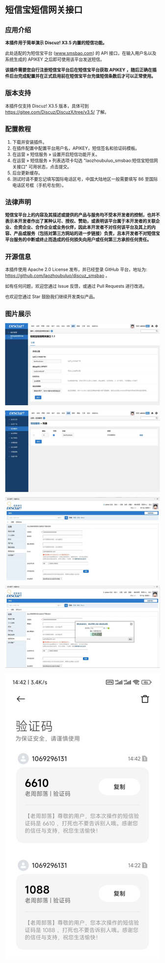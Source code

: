 # 短信宝短信网关接口

## 应用介绍

**本插件用于简单演示 Discuz! X3.5 内置的短信功能。**

此处适配的为短信宝平台 (www.smsbao.com) 的 API 接口，在输入用户名以及系统生成的 APIKEY 之后即可使用该平台发送短信。

**该插件需要您自行注册短信宝平台后在短信宝平台获取 APIKEY ，随后正确在插件后台完成配置并在正式启用前在短信宝平台充值短信条数后才可以正常使用。**

## 版本支持
本插件仅支持 Discuz! X3.5 版本，具体可到 https://gitee.com/Discuz/DiscuzX/tree/v3.5/ 了解。

## 配置教程
1. 下载并安装插件。
2. 在插件配置中配置平台用户名，APIKEY，短信签名和验证码模板。
3. 在运营 » 短信服务 » 设置开启短信功能开关。
4. 在运营 » 短信服务 » 列表选项卡勾选 "laozhoubuluo_smsbao:短信宝短信网关接口" 可用状态，点击提交。
5. 后台更新缓存。
6. 测试时请不要忘记填写国际电话区号，中国大陆地区一般需要填写 86 至国际电话区号框（手机号左侧）。

## 法律声明
**短信宝平台上的内容及其描述或提供的产品与服务均不受本开发者的控制，也并不表示本开发者作出了某种认可、授权、赞助，或表明该平台属于本开发者的关联企业、合资企业、合作企业或业务伙伴，因此本开发者不对任何该平台及其上的内容、产品或服务（包括对第三方网站的进一步链接）负责，且本开发者不对短信宝平台服务的中断或终止而造成的任何损失向用户或任何第三方承担任何责任。**

## 开源信息
本插件使用 Apache 2.0 License 发布，并已经登录 GitHub 平台，地址为: https://github.com/laozhoubuluo/discuz_smsbao 。

如有任何问题，欢迎您通过 Issue 反馈，或通过 Pull Requests 进行改进。

也欢迎您通过 Star 鼓励我们继续开发类似产品。 

## 图片展示

![短信宝短信网关接口后台](.readme/01.jpg)

![短信服务配置指引图](.readme/02.jpg)

![前台安全手机号入口](.readme/03.jpg)

![前台发送验证码入口](.readme/04.jpg)

![手机正常收到验证码](.readme/05.jpg)